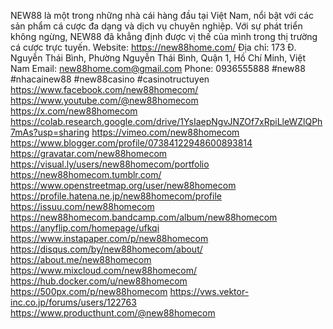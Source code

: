 NEW88 là một trong những nhà cái hàng đầu tại Việt Nam, nổi bật với các sản phẩm cá cược đa dạng và dịch vụ chuyên nghiệp. Với sự phát triển không ngừng, NEW88 đã khẳng định được vị thế của mình trong thị trường cá cược trực tuyến.
Website: https://new88home.com/ 
Địa chỉ: 173 Đ. Nguyễn Thái Bình, Phường Nguyễn Thái Bình, Quận 1, Hồ Chí Minh, Việt Nam
Email: new88home.com@gmail.com
Phone: 0936555888
#new88 #nhacainew88 #new88casino #casinotructuyen
https://www.facebook.com/new88homecom/ 
https://www.youtube.com/@new88homecom 
https://x.com/new88homecom 
https://colab.research.google.com/drive/1YsIaepNgvJNZOf7xRpiLleWZlQPh7mAs?usp=sharing 
https://vimeo.com/new88homecom 
https://www.blogger.com/profile/07384122948600893814 
https://gravatar.com/new88homecom 
https://visual.ly/users/new88homecom/portfolio 
https://new88homecom.tumblr.com/ 
https://www.openstreetmap.org/user/new88homecom 
https://profile.hatena.ne.jp/new88homecom/profile 
https://issuu.com/new88homecom 
https://new88homecom.bandcamp.com/album/new88homecom 
https://anyflip.com/homepage/ufkqi 
https://www.instapaper.com/p/new88homecom 
https://disqus.com/by/new88homecom/about/ 
https://about.me/new88homecom 
https://www.mixcloud.com/new88homecom/ 
https://hub.docker.com/u/new88homecom 
https://500px.com/p/new88homecom 
https://vws.vektor-inc.co.jp/forums/users/122763 
https://www.producthunt.com/@new88homecom 

